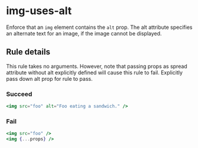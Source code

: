 # img-uses-alt

Enforce that an `img` element contains the `alt` prop. The alt attribute specifies an alternate text for an image, if the image cannot be displayed.

## Rule details

This rule takes no arguments. However, note that passing props as spread attribute without alt explicitly defined will cause this rule to fail. Explicitly pass down alt prop for rule to pass.

### Succeed
```jsx
<img src="foo" alt="Foo eating a sandwich." />
```

### Fail
```jsx
<img src="foo" />
<img {...props} />
```

